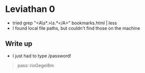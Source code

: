 # Leviathan 0

- tried grep "<A\s*.*>\s*.*<\/A>" bookmarks.html | less
- I found local file paths, but couldn't find those on the machine

## Write up

- I just had to type /password!

> pass: rioGegei8m  
